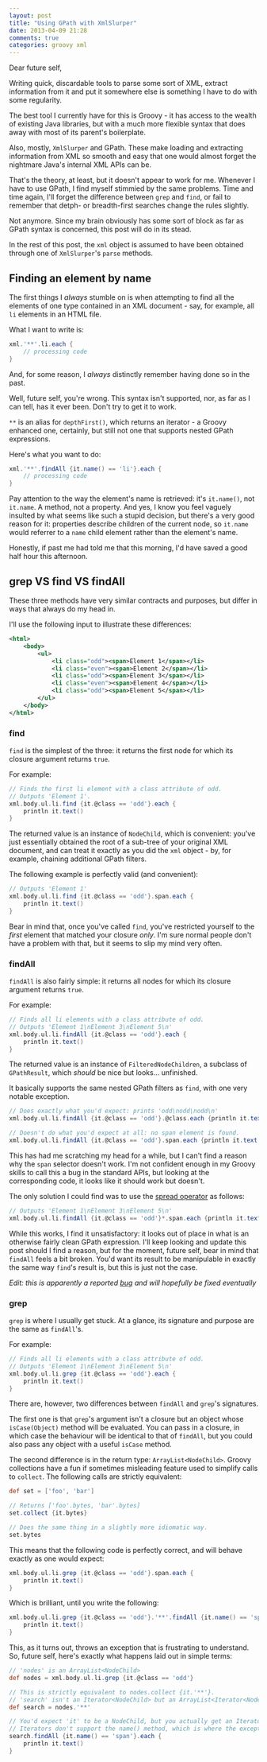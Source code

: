 ```yaml
---
layout: post
title: "Using GPath with XmlSlurper"
date: 2013-04-09 21:28
comments: true
categories: groovy xml
---
```

Dear future self,

Writing quick, discardable tools to parse some sort of XML, extract information from it and put it somewhere else is
something I have to do with some regularity.

The best tool I currently have for this is Groovy - it has access to the wealth of existing Java libraries, but with a
much more flexible syntax that does away with most of its parent's boilerplate.

Also, mostly, `XmlSlurper` and GPath. These make loading and extracting information from XML so smooth and easy that
one would almost forget the nightmare Java's internal XML APIs can be.

That's the theory, at least, but it doesn't appear to work for me. Whenever I have to use GPath, I find myself
stimmied by the same problems. Time and time again, I'll forget the difference between `grep` and `find`, or fail to
remember that detph- or breadth-first searches change the rules slightly.

Not anymore. Since my brain obviously has some sort of block as far as GPath syntax is concerned, this post will do in
its stead.

<!-- more -->

In the rest of this post, the `xml` object is assumed to have been obtained through one of `XmlSlurper`'s `parse`
methods.

## Finding an element by name

The first things I *always* stumble on is when attempting to find all the elements of one type contained in an XML
document - say, for example, all `li` elements in an HTML file.

What I want to write is:
```groovy
xml.'**'.li.each {
    // processing code
}
```

And, for some reason, I *always* distinctly remember having done so in the past.

Well, future self, you're wrong. This syntax isn't supported, nor, as far as I can tell, has it ever been. Don't try to
get it to work.

`**` is an alias for `depthFirst()`, which returns an iterator - a Groovy enhanced one, certainly, but still not one
that supports nested GPath expressions.

Here's what you want to do:

```groovy
xml.'**'.findAll {it.name() == 'li'}.each {
    // processing code
}
```

Pay attention to the way the element's name is retrieved: it's `it.name()`, not `it.name`. A method, not a property. And
yes, I know you feel vaguely insulted by what seems like such a stupid decision, but there's a very good reason for it:
properties describe children of the current node, so `it.name` would referrer to a `name` child element rather than the
element's name.

Honestly, if past me had told me that this morning, I'd have saved a good half hour this afternoon.

## grep VS find VS findAll

These three methods have very similar contracts and purposes, but differ in ways that always do my head in.

I'll use the following input to illustrate these differences:
```xml
<html>
    <body>
        <ul>
            <li class="odd"><span>Element 1</span></li>
            <li class="even"><span>Element 2</span></li>
            <li class="odd"><span>Element 3</span></li>
            <li class="even"><span>Element 4</span></li>
            <li class="odd"><span>Element 5</span></li>
        </ul>
    </body>
</html>
```


### find
`find` is the simplest of the three: it returns the first node for which its closure argument returns `true`.

For example:
```groovy
// Finds the first li element with a class attribute of odd.
// Outputs 'Element 1'.
xml.body.ul.li.find {it.@class == 'odd'}.each {
    println it.text()
}
```

The returned value is an instance of `NodeChild`, which is convenient: you've just essentially obtained the root of a
sub-tree of your original XML document, and can treat it exactly as you did the `xml` object - by, for example, chaining additional GPath filters.

The following example is perfectly valid (and convenient):
```groovy
// Outputs 'Element 1'
xml.body.ul.li.find {it.@class == 'odd'}.span.each {
    println it.text()
}
```

Bear in mind that, once you've called `find`, you've restricted yourself to the *first* element that matched your
closure *only*. I'm sure normal people don't have a problem with that, but it seems to slip my mind very often.

### findAll
`findAll` is also fairly simple: it returns all nodes for which its closure argument returns `true`.

For example:
```groovy
// Finds all li elements with a class attribute of odd.
// Outputs 'Element 1\nElement 3\nElement 5\n'
xml.body.ul.li.findAll {it.@class == 'odd'}.each {
    println it.text()
}
```

The returned value is an instance of `FilteredNodeChildren`, a subclass of `GPathResult`, which *should* be nice but
looks... unfinished.

It basically supports the same nested GPath filters as `find`, with one very notable exception.
```groovy
// Does exactly what you'd expect: prints 'odd\nodd\nodd\n'
xml.body.ul.li.findAll {it.@class == 'odd'}.@class.each {println it.text()}

// Doesn't do what you'd expect at all: no span element is found.
xml.body.ul.li.findAll {it.@class == 'odd'}.span.each {println it.text()}
```

This has had me scratching my head for a while, but I can't find a reason why the `span` selector doesn't work. I'm not
confident enough in my Groovy skills to call this a bug in the standard APIs, but looking at the corresponding code, it
looks like it should work but doesn't.

The only solution I could find was to use the
[spread operator](http://groovy.codehaus.org/Operators#Operators-SpreadOperator) as follows:
```groovy
// Outputs 'Element 1\nElement 3\nElement 5\n'
xml.body.ul.li.findAll {it.@class == 'odd'}*.span.each {println it.text()}
```

While this works, I find it unsatisfactory: it looks out of place in what is an otherwise fairly clean GPath expression.
I'll keep looking and update this post should I find a reason, but for the moment, future self, bear in mind that
`findAll` feels a bit broken. You'd want its result to be manipulable in exactly the same way `find`'s result is, but
this is just not the case.

_Edit: this is apparently a reported [bug](https://jira.codehaus.org/browse/GROOVY-6122) and will hopefully be fixed
eventually_


### grep
`grep` is where I usually get stuck. At a glance, its signature and purpose are the same as `findAll`'s.

For example:
```groovy
// Finds all li elements with a class attribute of odd.
// Outputs 'Element 1\nElement 3\nElement 5\n'
xml.body.ul.li.grep {it.@class == 'odd'}.each {
    println it.text()
}
```

There are, however, two differences between `findAll` and `grep`'s signatures.

The first one is that `grep`'s argument isn't a closure but an object whose `isCase(Object)` method will be evaluated.
You can pass in a closure, in which case the behaviour will be identical to that of `findAll`, but you could also pass
any object with a useful `isCase` method.

The second difference is in the return type: `ArrayList<NodeChild>`. Groovy collections have a fun if sometimes
misleading feature used to simplify calls to `collect`. The following calls are strictly equivalent:
```groovy
def set = ['foo', 'bar']

// Returns ['foo'.bytes, 'bar'.bytes]
set.collect {it.bytes}

// Does the same thing in a slightly more idiomatic way.
set.bytes
```

This means that the following code is perfectly correct, and will behave exactly as one would expect:
```groovy
xml.body.ul.li.grep {it.@class == 'odd'}.span.each {
    println it.text()
}
```

Which is brilliant, until you write the following:
```groovy
xml.body.ul.li.grep {it.@class == 'odd'}.'**'.findAll {it.name() == 'span'}.each {
    println it.text()
}
```
This, as it turns out, throws an exception that is frustrating to understand. So, future self, here's exactly what
happens laid out in simple terms:
```groovy
// 'nodes' is an ArrayList<NodeChild>
def nodes = xml.body.ul.li.grep {it.@class == 'odd'}

// This is strictly equivalent to nodes.collect {it.'**'}.
// 'search' isn't an Iterator<NodeChild> but an ArrayList<Iterator<NodeChild>>
def search = nodes.'**'

// You'd expect 'it' to be a NodeChild, but you actually get an Iterator<NodeChild>.
// Iterators don't support the name() method, which is where the exception is raised.
search.findAll {it.name() == 'span'}.each {
    println it.text()
}
```
